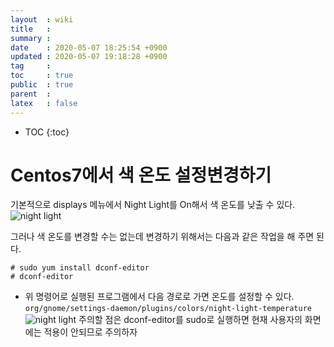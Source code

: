 ```yaml
---
layout  : wiki
title   : 
summary : 
date    : 2020-05-07 18:25:54 +0900
updated : 2020-05-07 19:18:28 +0900
tag     : 
toc     : true
public  : true
parent  : 
latex   : false
---
```

* TOC
{:toc}

# Centos7에서 색 온도 설정변경하기
기본적으로 displays 메뉴에서 Night Light를 On해서 색 온도를 낮출 수 있다. 
![night light](https://art-c.github.io/wiki/img/centos7/nightlight.png)

그러나 색 온도를 변경할 수는 없는데 변경하기 위해서는 다음과 같은 작업을 해 주면 된다.
```centos7
# sudo yum install dconf-editor
# dconf-editor
```
* 위 명령어로 실행된 프로그램에서 다음 경로로 가면 온도를 설정할 수 있다.
`org/gnome/settings-daemon/plugins/colors/night-light-temperature`
![night light](https://art-c.github.io/wiki/img/centos7/dconf.png)
주의할 점은 dconf-editor를 sudo로 실행하면 현재 사용자의 화면에는 적용이 안되므로 주의하자


